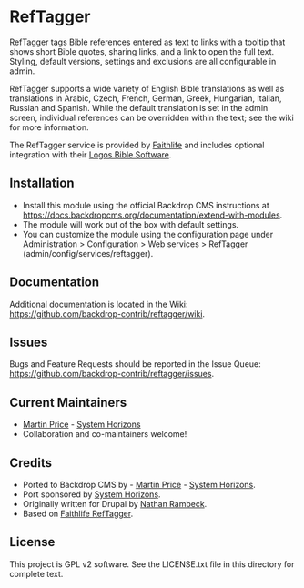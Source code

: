RefTagger
========
RefTagger tags Bible references entered as text to links with a tooltip that 
shows short Bible quotes, sharing links, and a link to open the full text. 
Styling, default versions, settings and exclusions are all configurable in 
admin.

RefTagger supports a wide variety of English Bible translations as well as 
translations in Arabic, Czech, French, German, Greek, Hungarian, Italian, 
Russian and Spanish. While the default translation is set in the admin screen,
individual references can be overridden within the text; see the wiki for more 
information.

The RefTagger service is provided by [Faithlife](https://faithlife.com/products/reftagger?ref=backdropcms) 
and includes optional integration with their [Logos Bible Software](https://www.logos.com/?ref=backdropcms).

Installation
------------
- Install this module using the official Backdrop CMS instructions at 
https://docs.backdropcms.org/documentation/extend-with-modules.
- The module will work out of the box with default settings.
- You can customize the module using the configuration page under 
Administration > Configuration > Web services > RefTagger 
(admin/config/services/reftagger).

Documentation
-------------
Additional documentation is located in the Wiki:
https://github.com/backdrop-contrib/reftagger/wiki.

Issues
------
Bugs and Feature Requests should be reported in the Issue Queue:
https://github.com/backdrop-contrib/reftagger/issues.

Current Maintainers
-------------------
- [Martin Price](https://github.com/yorkshire-pudding) - [System Horizons](https://www.systemhorizons.co.uk)
- Collaboration and co-maintainers welcome!

Credits
-------
- Ported to Backdrop CMS by - [Martin Price](https://github.com/yorkshire-pudding) - [System Horizons](https://www.systemhorizons.co.uk).
- Port sponsored by [System Horizons](https://www.systemhorizons.co.uk).
- Originally written for Drupal by [Nathan Rambeck](https://github.com/nrambeck).
- Based on [Faithlife RefTagger](https://faithlife.com/products/reftagger?ref=backdropcms).

License
-------
This project is GPL v2 software.
See the LICENSE.txt file in this directory for complete text.